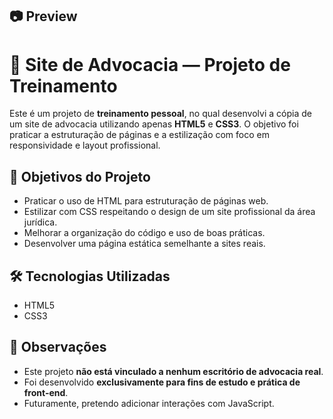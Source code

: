 ## 📷 Preview

# 💼 Site de Advocacia — Projeto de Treinamento

Este é um projeto de **treinamento pessoal**, no qual desenvolvi a cópia de um site de advocacia utilizando apenas **HTML5** e **CSS3**. O objetivo foi praticar a estruturação de páginas e a estilização com foco em responsividade e layout profissional.

## 📌 Objetivos do Projeto

- Praticar o uso de HTML para estruturação de páginas web.
- Estilizar com CSS respeitando o design de um site profissional da área jurídica.
- Melhorar a organização do código e uso de boas práticas.
- Desenvolver uma página estática semelhante a sites reais.

## 🛠️ Tecnologias Utilizadas

- HTML5
- CSS3

## 📝 Observações

- Este projeto **não está vinculado a nenhum escritório de advocacia real**.
- Foi desenvolvido **exclusivamente para fins de estudo e prática de front-end**.
- Futuramente, pretendo adicionar interações com JavaScript.








